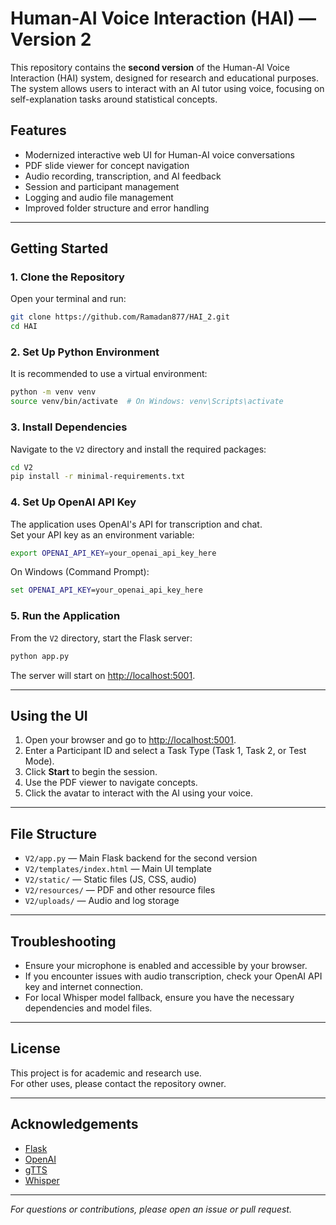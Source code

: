 # Human-AI Voice Interaction (HAI) — Version 2

This repository contains the **second version** of the Human-AI Voice Interaction (HAI) system, designed for research and educational purposes. The system allows users to interact with an AI tutor using voice, focusing on self-explanation tasks around statistical concepts.

## Features

- Modernized interactive web UI for Human-AI voice conversations
- PDF slide viewer for concept navigation
- Audio recording, transcription, and AI feedback
- Session and participant management
- Logging and audio file management
- Improved folder structure and error handling

---

## Getting Started

### 1. Clone the Repository

Open your terminal and run:

```bash
git clone https://github.com/Ramadan877/HAI_2.git
cd HAI
```

### 2. Set Up Python Environment

It is recommended to use a virtual environment:

```bash
python -m venv venv
source venv/bin/activate  # On Windows: venv\Scripts\activate
```

### 3. Install Dependencies

Navigate to the `V2` directory and install the required packages:

```bash
cd V2
pip install -r minimal-requirements.txt
```

### 4. Set Up OpenAI API Key

The application uses OpenAI's API for transcription and chat.  
Set your API key as an environment variable:

```bash
export OPENAI_API_KEY=your_openai_api_key_here
```

On Windows (Command Prompt):

```cmd
set OPENAI_API_KEY=your_openai_api_key_here
```

### 5. Run the Application

From the `V2` directory, start the Flask server:

```bash
python app.py
```

The server will start on [http://localhost:5001](http://localhost:5001).

---

## Using the UI

1. Open your browser and go to [http://localhost:5001](http://localhost:5001).
2. Enter a Participant ID and select a Task Type (Task 1, Task 2, or Test Mode).
3. Click **Start** to begin the session.
4. Use the PDF viewer to navigate concepts.
5. Click the avatar to interact with the AI using your voice.

---

## File Structure

- `V2/app.py` — Main Flask backend for the second version
- `V2/templates/index.html` — Main UI template
- `V2/static/` — Static files (JS, CSS, audio)
- `V2/resources/` — PDF and other resource files
- `V2/uploads/` — Audio and log storage

---

## Troubleshooting

- Ensure your microphone is enabled and accessible by your browser.
- If you encounter issues with audio transcription, check your OpenAI API key and internet connection.
- For local Whisper model fallback, ensure you have the necessary dependencies and model files.

---

## License

This project is for academic and research use.  
For other uses, please contact the repository owner.

---

## Acknowledgements

- [Flask](https://flask.palletsprojects.com/)
- [OpenAI](https://openai.com/)
- [gTTS](https://pypi.org/project/gTTS/)
- [Whisper](https://github.com/openai/whisper)

---

*For questions or contributions, please open an issue or pull request.* 